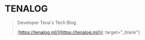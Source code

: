 # TENALOG
> Developer Tena's Tech Blog
> 
> [https://tenalog.ml/](https://tenalog.ml/){: target="_blank"}
